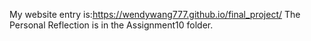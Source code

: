 My website entry is:https://wendywang777.github.io/final_project/
The Personal Reflection is in the Assignment10 folder.
